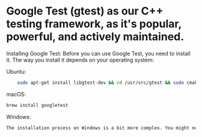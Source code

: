 # Google Test (gtest) as our C++ testing framework, as it's popular, powerful, and actively maintained.

Installing Google Test: Before you can use Google Test, you need to install it. The way you install it depends on your operating system:

Ubuntu:
```bash 
    sudo apt-get install libgtest-dev && cd /usr/src/gtest && sudo cmake CMakeLists.txt && sudo make && sudo cp lib/*.a /usr/lib
```

macOS:
```bash
brew install googletest
```

Windows:
```bash  
The installation process on Windows is a bit more complex. You might need to download the Google Test source from GitHub and compile it manually.
```    
